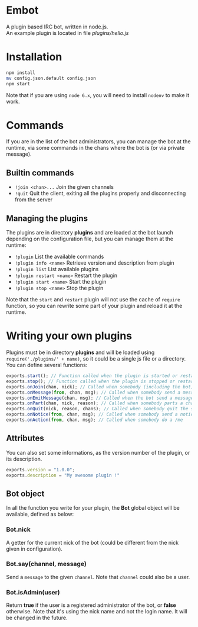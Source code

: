 # Embot

A plugin based IRC bot, written in node.js.  
An example plugin is located in file *plugins/hello.js*

# Installation

```bash
npm install
mv config.json.default config.json
npm start
```

Note that if you are using `node 6.x`, you will need to install `nodenv` to make it work.

# Commands

If you are in the list of the bot administrators, you can manage the bot at the runtime, via some commands in the chans where the bot is (or via private message).

## Builtin commands

- `!join <chan>...` Join the given channels
- `!quit` Quit the client, exiting all the plugins properly and disconnecting from the server

## Managing the plugins

The plugins are in directory **plugins** and are loaded at the bot launch depending on the configuration file, but you can manage them at the runtime:

- `!plugin` List the available commands
- `!plugin info <name>` Retrieve version and description from plugin
- `!plugin list` List available plugins
- `!plugin restart <name>` Restart the plugin
- `!plugin start <name>` Start the plugin
- `!plugin stop <name>` Stop the plugin

Note that the `start` and `restart` plugin will not use the cache of `require` function, so you can rewrite some part of your plugin and reload it at the runtime.

# Writing your own plugins

Plugins must be in directory **plugins** and will be loaded using `require('./plugins/' + name)`, so it could be a single js file or a directory.  
You can define several functions:

```javascript
exports.start(); // Function called when the plugin is started or restarted
exports.stop(); // Function called when the plugin is stopped or restarted
exports.onJoin(chan, nick); // Called when somebody (including the bot) joins the channel
exports.onMessage(from, chan, msg); // Called when somebody send a message to a channel, or to an user (excluding the bot)
exports.onEmitMessage(chan, msg); // Called when the bot send a message to a channel, or to an user
exports.onPart(chan, nick, reason); // Called when somebody parts a channel
exports.onQuit(nick, reason, chans); // Called when somebody quit the server. chans is the list of channels the user was.
exports.onNotice(from, chan, msg); // Called when somebody send a notice to a channel, or to an user
exports.onAction(from, chan, msg); // Called when somebody do a /me
```

## Attributes

You can also set some informations, as the version number of the plugin, or its description.

```javascript
exports.version = "1.0.0";
exports.description = "My awesome plugin !"
```

## Bot object

In all the function you write for your plugin, the **Bot** global object will be available, defined as below:

### Bot.nick

A getter for the current nick of the bot (could be different from the nick given in configuration).

### Bot.say(channel, message)

Send a `message` to the given `channel`. Note that `channel` could also be a user.

### Bot.isAdmin(user)

Return **true** if the user is a registered administrator of the bot, or **false** otherwise. Note that it's using the nick name and not the login name. It will be changed in the future.
